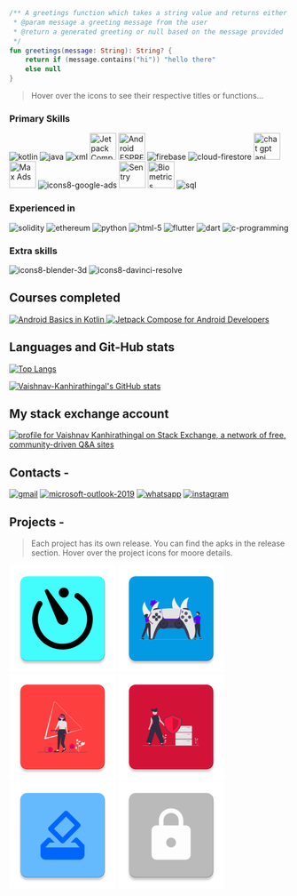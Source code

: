```kotlin
/** A greetings function which takes a string value and returns either a greeting or null
 * @param message a greeting message from the user
 * @return a generated greeting or null based on the message provided
 */
fun greetings(message: String): String? {
    return if (message.contains("hi")) "hello there"
    else null
}
```

> Hover over the icons to see their respective titles or functions...

### Primary Skills

![kotlin](https://user-images.githubusercontent.com/94210466/176880688-46732008-93f7-4fd6-8177-286f566d50df.svg "Kotlin")
![java](https://user-images.githubusercontent.com/94210466/176880691-4ab9e925-6394-436f-861e-5958410a6cc2.svg "JAVA")
![xml](https://user-images.githubusercontent.com/94210466/176882996-7df75494-3edd-483a-8800-5ef39ca4369b.png "XML")
<img src = "https://funkymuse.dev/assets/img/compose/compose_logo.png" width = "48" height = "48" title = "Jetpack Compose">
<img src = "https://developer.android.com/static/images/training/testing/espresso.png" width = "48" height = "48" title = "Android ESPRESSO ui testing framework">
![firebase](https://user-images.githubusercontent.com/94210466/176881692-82e3d732-64ae-4ffa-adfb-e3012433279f.svg "Firebase")
![cloud-firestore](https://user-images.githubusercontent.com/94210466/176891077-0c14f0da-93cb-4d77-a3d2-bb5290d887ee.svg "Cloud-Firestore")
<img src = "https://github.com/Vaishnav-Kanhirathingal/Vaishnav-Kanhirathingal/assets/94210466/69dd0d75-d170-410b-a192-e465d295ae26" width = "48" height = "48" title = "chat gpt api">
<img src = "https://th.bing.com/th?id=ODLS.c0682015-73df-4e47-8c62-6f1b8f901091&w=32&h=32&qlt=91&pcl=fffffa&o=6&pid=1.2" width = "48" height = "48" title = "Max Ads">
![icons8-google-ads](https://github.com/Vaishnav-Kanhirathingal/Vaishnav-Kanhirathingal/assets/94210466/60daed75-38aa-4bd7-b84a-13770fa21473 "Google ads")
<img src = "https://th.bing.com/th?id=ODLS.f46432d0-40f7-4c89-8e1e-18ec86120902&w=32&h=32&qlt=90&pcl=fffffa&o=6&pid=1.2" width = "48" height = "48" title = "Sentry">
<img src = "https://github.com/Vaishnav-Kanhirathingal/Vaishnav-Kanhirathingal/assets/94210466/a78caaf0-582f-4b6b-b721-1486dd140316" width = "48" height = "48" title = "Biometrics">
![sql](https://user-images.githubusercontent.com/94210466/176883215-43740ce7-2846-4e81-b139-c2f20d3b4e19.png "SQL")

### Experienced in

![solidity](https://user-images.githubusercontent.com/94210466/176880877-aa3b5d29-2bbb-4801-905c-cc8f981ba74f.svg "Solidity")
![ethereum](https://user-images.githubusercontent.com/94210466/176891264-73080865-8a23-474b-b4c5-0d65bcf12bba.svg "Ethereum")
![python](https://user-images.githubusercontent.com/94210466/176882150-a2db58bd-4895-407d-bd0b-dcf5d1cd915b.svg "python")
![html-5](https://user-images.githubusercontent.com/94210466/176882240-678b5588-a0cb-474f-902d-072ecd037965.svg "HTML-5")
![flutter](https://user-images.githubusercontent.com/94210466/176881833-c22ce8a5-b810-4bbe-9dd2-286ba83ac36e.svg "flutter")
![dart](https://user-images.githubusercontent.com/94210466/176890920-b20875fc-fc33-487c-becf-f389f8605a94.svg "dart")
![c-programming](https://user-images.githubusercontent.com/94210466/176883523-e7b53dfd-c053-463b-8785-129a6c82a2fa.svg "C/C++ programming")


### Extra skills

![icons8-blender-3d](https://user-images.githubusercontent.com/94210466/177001999-52f6e94a-fae4-4060-b9fd-cf7987ec4580.svg "Blender (used for 3d modelling and animation, Samples on my instagram)")
![icons8-davinci-resolve](https://user-images.githubusercontent.com/94210466/177002004-03712bfa-601f-40b1-81d5-73127a35387d.svg "DaVinci Resolve (used for video editing)")

## Courses completed

<a href ="https://developer.android.com/courses/android-basics-kotlin/course">
<img 
    src="https://developer.android.com/static/images/hero-assets/kotlin-certified-grey.svg",
    height=180,
    title="Android Basics in Kotlin">
</a>
<a href ="https://developer.android.com/courses/jetpack-compose/course">
<img 
    src="https://developer.android.com/static/courses/jetpack-compose/images/course-logo.svg",
    height=180,
    title="Jetpack Compose for Android Developers">
</a>

## Languages and Git-Hub stats

[![Top Langs](https://github-readme-stats.vercel.app/api/top-langs/?username=Vaishnav-Kanhirathingal)](https://github.com/anuraghazra/github-readme-stats "A ranking list of my most used languages")

[![Vaishnav-Kanhirathingal's GitHub stats](https://github-readme-stats.vercel.app/api?username=Vaishnav-Kanhirathingal&show_icons=true)](https://github.com/anuraghazra/github-readme-stats "Github commit statistics")

## My stack exchange account

<a href="https://stackexchange.com/users/23358250/vaishnav-kanhirathingal?tab=accounts"><img src="https://stackexchange.com/users/flair/23358250.png?theme=clean" width="208" height="58" alt="profile for Vaishnav Kanhirathingal on Stack Exchange, a network of free, community-driven Q&amp;A sites" title="profile for Vaishnav Kanhirathingal on Stack Exchange, a network of free, community-driven Q&amp;A sites"></a>

## Contacts -

[![gmail](https://user-images.githubusercontent.com/94210466/176989132-d3aea8a4-f425-4977-a3e2-e6daf569a140.svg "Gmail")](mailto:vaishnav.kanhira@gmail.com)
[![microsoft-outlook-2019](https://user-images.githubusercontent.com/94210466/176989190-9e24774d-fb09-412b-af19-2f594b53a5a3.svg "Outlook")](mailto:vaishnav.kanhira@outlook.com)
[![whatsapp](https://user-images.githubusercontent.com/94210466/176989471-2df5e9f0-0edd-4a1a-ba0a-a169b7ec612b.svg "Whatsapp")](https://wa.me/917219648837)
[![instagram](https://user-images.githubusercontent.com/94210466/176988556-79d612d7-6ed2-4b48-ac2e-71f1c14422b4.svg "Instagram")](https://www.instagram.com/vaishnav_k.p/)

## Projects -

> Each project has its own release. You can find the apks in the release section. Hover over the project icons for moore details.

[![Scheuler Icon](https://github.com/Vaishnav-Kanhirathingal/Scheduler/blob/main/app/src/main/res/mipmap-xxxhdpi/ic_launcher.png?raw=true "[Scheduler Compose] - This is a task reminder app which acheives its motive by pushing undismissable notifications. This was a practice project to improve compose skills")](https://github.com/Vaishnav-Kanhirathingal/Scheduler)
[![Game - Stream android app icon](https://github.com/Vaishnav-Kanhirathingal/G-Stream-MOBILE/blob/main/app/src/main/res/mipmap-xxxhdpi/ic_launcher.png?raw=true "[Game - Stream Mobile] - This app is responsible for sending control signals to the desktop side. It also displays gameplay streamed from the PC")](https://github.com/Vaishnav-Kanhirathingal/G-Stream-MOBILE)
[![Game - Stream desktop app icon](https://github.com/Vaishnav-Kanhirathingal/G-Stream-Desktop/blob/main/src/main/resources/app_icon_mipmap/mipmap-xxxhdpi/ic_launcher.png?raw=true "[Game - Stream Desktop] - This app is responsible for recieving control signals from the android side. It also streams gameplay streamed to the android device")](https://github.com/Vaishnav-Kanhirathingal/G-Stream-Desktop)
[![CRYPTILE app icon](https://github.com/Vaishnav-Kanhirathingal/CRYPTILE/raw/main/app/src/main/res/mipmap-xxxhdpi/ic_launcher.png "[CRYPTILE] - CRYPTILE is a file encryption app which creates a file structure (i.e. a vault/safe). Users can then add their files to this safe. The app also uses account authentication to lock a safe to a specific account.")](https://github.com/Vaishnav-Kanhirathingal/CRYPTILE)
[![Block - VS app icon](https://github.com/Vaishnav-Kanhirathingal/BlockChain-VS/raw/main/app/src/main/res/mipmap-xxxhdpi/ic_launcher.png "This app is a block-chain based voting system app which uses the ethereum's ropsten testnet to perform transactions. Since the transition of Ethereum to a proof of stake, This application no longer works.")](https://github.com/Vaishnav-Kanhirathingal/BlockChain-VS)
[![Save - Pass app icon](https://github.com/Vaishnav-Kanhirathingal/Save-Pass/raw/main/app/src/main/res/mipmap-xxxhdpi/ic_launcher.png "[Save - Pass] - Save-Pass is a password saving app which stores passwords and uses a combination of a master password and/or biometrics to access those passwords.")](https://github.com/Vaishnav-Kanhirathingal/Save-Pass)
